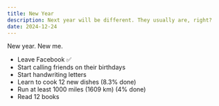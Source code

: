 ```yaml
---
title: New Year
description: Next year will be different. They usually are, right?
date: 2024-12-24
---
```

New year. New me.

- Leave Facebook ✅
- Start calling friends on their birthdays
- Start handwriting letters
- Learn to cook 12 new dishes (8.3% done)
- Run at least 1000 miles (1609 km) (4% done)
- Read 12 books
